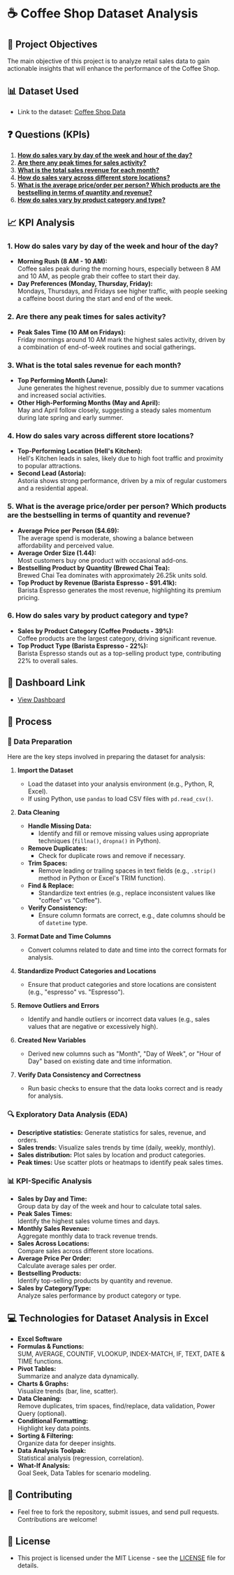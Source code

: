 # ☕ Coffee Shop Dataset Analysis

## 🎯 Project Objectives
The main objective of this project is to analyze retail sales data to gain actionable insights that will enhance the performance of the Coffee Shop.

## 📊 Dataset Used
- Link to the dataset: [Coffee Shop Data](https://github.com/ind-madhusudan/coffee-shop-dataset-analysis/blob/main/coffee_shop_sales_report.xlsx)

## ❓ Questions (KPIs)

1. [**How do sales vary by day of the week and hour of the day?**](#kpi-1)
2. [**Are there any peak times for sales activity?**](#kpi-2)
3. [**What is the total sales revenue for each month?**](#kpi-3)
4. [**How do sales vary across different store locations?**](#kpi-4)
5. [**What is the average price/order per person? Which products are the bestselling in terms of quantity and revenue?**](#kpi-5)
6. [**How do sales vary by product category and type?**](#kpi-6)

## 📈 KPI Analysis

### <a name="kpi-1"></a>1. **How do sales vary by day of the week and hour of the day?**  
   - **Morning Rush (8 AM - 10 AM):**  
     Coffee sales peak during the morning hours, especially between 8 AM and 10 AM, as people grab their coffee to start their day.
   - **Day Preferences (Monday, Thursday, Friday):**  
     Mondays, Thursdays, and Fridays see higher traffic, with people seeking a caffeine boost during the start and end of the week.
   
### <a name="kpi-2"></a>2. **Are there any peak times for sales activity?**  
   - **Peak Sales Time (10 AM on Fridays):**  
     Friday mornings around 10 AM mark the highest sales activity, driven by a combination of end-of-week routines and social gatherings.

### <a name="kpi-3"></a>3. **What is the total sales revenue for each month?**  
   - **Top Performing Month (June):**  
     June generates the highest revenue, possibly due to summer vacations and increased social activities.
   - **Other High-Performing Months (May and April):**  
     May and April follow closely, suggesting a steady sales momentum during late spring and early summer.

### <a name="kpi-4"></a>4. **How do sales vary across different store locations?**  
   - **Top-Performing Location (Hell's Kitchen):**  
     Hell's Kitchen leads in sales, likely due to high foot traffic and proximity to popular attractions.
   - **Second Lead (Astoria):**  
     Astoria shows strong performance, driven by a mix of regular customers and a residential appeal.

### <a name="kpi-5"></a>5. **What is the average price/order per person? Which products are the bestselling in terms of quantity and revenue?**  
   - **Average Price per Person ($4.69):**  
     The average spend is moderate, showing a balance between affordability and perceived value.
   - **Average Order Size (1.44):**  
     Most customers buy one product with occasional add-ons.
   - **Bestselling Product by Quantity (Brewed Chai Tea):**  
     Brewed Chai Tea dominates with approximately 26.25k units sold.
   - **Top Product by Revenue (Barista Espresso - $91.41k):**  
     Barista Espresso generates the most revenue, highlighting its premium pricing.

### <a name="kpi-6"></a>6. **How do sales vary by product category and type?**  
   - **Sales by Product Category (Coffee Products - 39%):**  
     Coffee products are the largest category, driving significant revenue.
   - **Top Product Type (Barista Espresso - 22%):**  
     Barista Espresso stands out as a top-selling product type, contributing 22% to overall sales.

## 🔗 Dashboard Link
- [View Dashboard](<INSERT LINK HERE>)

## 📝 Process

### 🧹 Data Preparation
Here are the key steps involved in preparing the dataset for analysis:

1. **Import the Dataset**  
   - Load the dataset into your analysis environment (e.g., Python, R, Excel).
   - If using Python, use `pandas` to load CSV files with `pd.read_csv()`.

2. **Data Cleaning**  
   - **Handle Missing Data:**
     - Identify and fill or remove missing values using appropriate techniques (`fillna()`, `dropna()` in Python).
   - **Remove Duplicates:**
     - Check for duplicate rows and remove if necessary.
   - **Trim Spaces:**  
     - Remove leading or trailing spaces in text fields (e.g., `.strip()` method in Python or Excel's TRIM function).
   - **Find & Replace:**  
     - Standardize text entries (e.g., replace inconsistent values like "coffee" vs "Coffee").
   - **Verify Consistency:**  
     - Ensure column formats are correct, e.g., date columns should be of `datetime` type.

3. **Format Date and Time Columns**  
   - Convert columns related to date and time into the correct formats for analysis.
4. **Standardize Product Categories and Locations**  
   - Ensure that product categories and store locations are consistent (e.g., "espresso" vs. "Espresso").  

5. **Remove Outliers and Errors**  
   - Identify and handle outliers or incorrect data values (e.g., sales values that are negative or excessively high).

6. **Created New Variables**  
   - Derived new columns such as "Month", "Day of Week", or "Hour of Day" based on existing date and time information.

7. **Verify Data Consistency and Correctness**  
   - Run basic checks to ensure that the data looks correct and is ready for analysis.

### 🔍 Exploratory Data Analysis (EDA)
- **Descriptive statistics:** Generate statistics for sales, revenue, and orders.
- **Sales trends:** Visualize sales trends by time (daily, weekly, monthly).
- **Sales distribution:** Plot sales by location and product categories.
- **Peak times:** Use scatter plots or heatmaps to identify peak sales times.

### 📊 KPI-Specific Analysis
- **Sales by Day and Time:**  
  Group data by day of the week and hour to calculate total sales.
- **Peak Sales Times:**  
  Identify the highest sales volume times and days.
- **Monthly Sales Revenue:**  
  Aggregate monthly data to track revenue trends.
- **Sales Across Locations:**  
  Compare sales across different store locations.
- **Average Price Per Order:**  
  Calculate average sales per order.
- **Bestselling Products:**  
  Identify top-selling products by quantity and revenue.
- **Sales by Category/Type:**  
  Analyze sales performance by product category or type.

## 💻 Technologies for Dataset Analysis in Excel

- **Excel Software**
- **Formulas & Functions:**  
  SUM, AVERAGE, COUNTIF, VLOOKUP, INDEX-MATCH, IF, TEXT, DATE & TIME functions.
- **Pivot Tables:**  
  Summarize and analyze data dynamically.
- **Charts & Graphs:**  
  Visualize trends (bar, line, scatter).
- **Data Cleaning:**  
  Remove duplicates, trim spaces, find/replace, data validation, Power Query (optional).
- **Conditional Formatting:**  
  Highlight key data points.
- **Sorting & Filtering:**  
  Organize data for deeper insights.
- **Data Analysis Toolpak:**  
  Statistical analysis (regression, correlation).
- **What-If Analysis:**  
  Goal Seek, Data Tables for scenario modeling.

## 🤝 Contributing
- Feel free to fork the repository, submit issues, and send pull requests. Contributions are welcome!

## 📝 License
- This project is licensed under the MIT License - see the [LICENSE](LICENSE) file for details.
